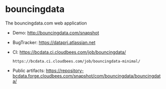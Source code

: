 bouncingdata
============

The bouncingdata.com web application

- Demo: http://bouncingdata.com/snapshot
- BugTracker: https://dataprj.atlassian.net
- CI: https://bcdata.ci.cloudbees.com/job/bouncingdata/
     
      https://bcdata.ci.cloudbees.com/job/bouncingdata-minimal/
- Public artifacts: https://repository-bcdata.forge.cloudbees.com/snapshot/com/bouncingdata/bouncingdata/
